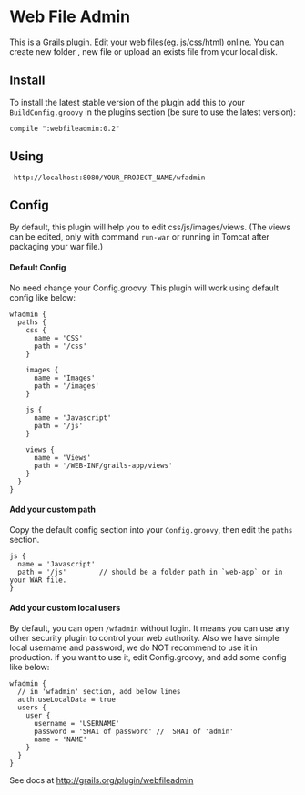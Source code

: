 # Web File Admin
This is a Grails plugin. Edit your web files(eg. js/css/html) online. You can create new folder , new file or upload an exists file from your local disk.

## Install
To install the latest stable version of the plugin add this to your `BuildConfig.groovy` in the plugins section (be sure to use the latest version):

    compile ":webfileadmin:0.2"

## Using
     http://localhost:8080/YOUR_PROJECT_NAME/wfadmin


## Config
By default, this plugin will help you to edit css/js/images/views. (The views can be edited, only with command `run-war` or running in Tomcat after packaging your war file.)

#### Default Config
No need change your Config.groovy. This plugin will work using default config like below:

    wfadmin {
      paths {
        css {
          name = 'CSS'
          path = '/css'
        }

        images {
          name = 'Images'
          path = '/images'
        }

        js {
          name = 'Javascript'
          path = '/js'
        }

        views {
          name = 'Views'
          path = '/WEB-INF/grails-app/views'
        }
      }
    }

#### Add your custom path
Copy the default config section into your `Config.groovy`, then edit the `paths` section.

    js {
      name = 'Javascript'
      path = '/js'        // should be a folder path in `web-app` or in your WAR file.
    }

#### Add your custom local users
By default, you can open `/wfadmin` without login. It means you can use any other security plugin to control your web authority. Also we have simple local username and password, we do NOT recommend to use it in production. if you want to use it, edit Config.groovy, and add some config like below:

    wfadmin {
      // in 'wfadmin' section, add below lines
      auth.useLocalData = true
      users {
        user {
          username = 'USERNAME'
          password = 'SHA1 of password' //  SHA1 of 'admin'
          name = 'NAME'
        }
      }
    }

See docs at http://grails.org/plugin/webfileadmin
